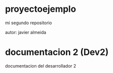 # proyectoejemplo
mi segundo repositorio

autor: javier almeida 

# documentacion 2 (Dev2)
documentacion del desarrollador 2


